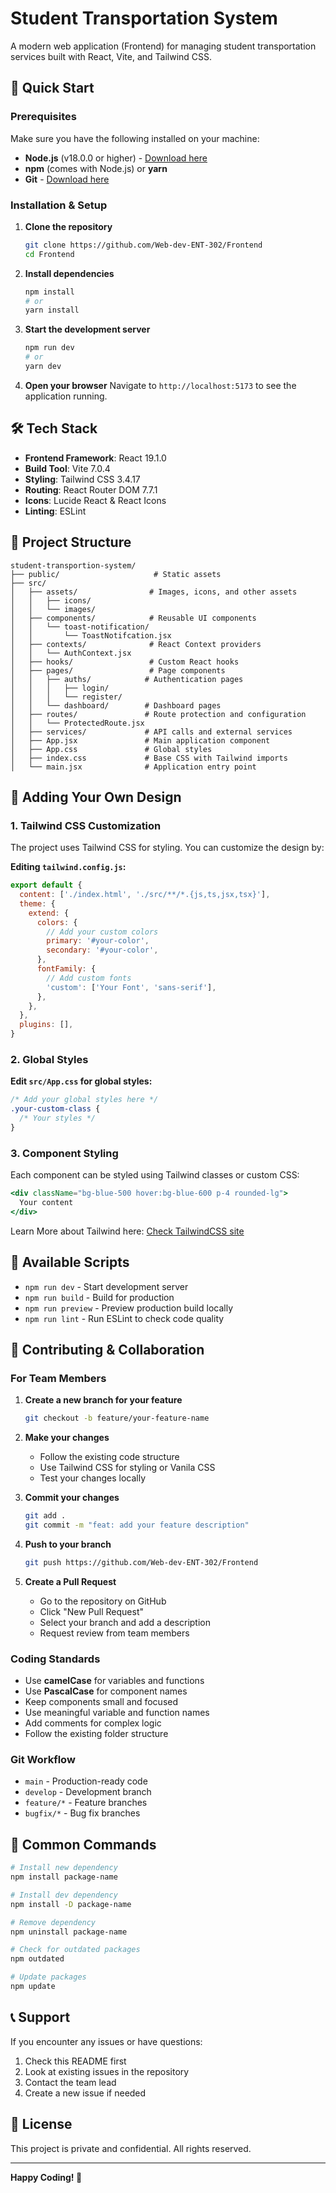 # Student Transportation System

A modern web application (Frontend)  for managing student transportation services built with React, Vite, and Tailwind CSS.

## 🚀 Quick Start

### Prerequisites

Make sure you have the following installed on your machine:
- **Node.js** (v18.0.0 or higher) - [Download here](https://nodejs.org/)
- **npm** (comes with Node.js) or **yarn**
- **Git** - [Download here](https://git-scm.com/)

### Installation & Setup

1. **Clone the repository**
   ```bash
   git clone https://github.com/Web-dev-ENT-302/Frontend
   cd Frontend
   ```

2. **Install dependencies**
   ```bash
   npm install
   # or
   yarn install
   ```

3. **Start the development server**
   ```bash
   npm run dev
   # or
   yarn dev
   ```

4. **Open your browser**
   Navigate to `http://localhost:5173` to see the application running.

## 🛠️ Tech Stack

- **Frontend Framework**: React 19.1.0
- **Build Tool**: Vite 7.0.4
- **Styling**: Tailwind CSS 3.4.17
- **Routing**: React Router DOM 7.7.1
- **Icons**: Lucide React & React Icons
- **Linting**: ESLint

## 📁 Project Structure

```
student-transportion-system/
├── public/                     # Static assets
├── src/
│   ├── assets/                # Images, icons, and other assets
│   │   ├── icons/
│   │   └── images/
│   ├── components/            # Reusable UI components
│   │   └── toast-notification/
│   │       └── ToastNotifcation.jsx
│   ├── contexts/              # React Context providers
│   │   └── AuthContext.jsx
│   ├── hooks/                 # Custom React hooks
│   ├── pages/                 # Page components
│   │   ├── auths/            # Authentication pages
│   │   │   ├── login/
│   │   │   └── register/
│   │   └── dashboard/        # Dashboard pages
│   ├── routes/               # Route protection and configuration
│   │   └── ProtectedRoute.jsx
│   ├── services/             # API calls and external services
│   ├── App.jsx               # Main application component
│   ├── App.css               # Global styles
│   ├── index.css             # Base CSS with Tailwind imports
│   └── main.jsx              # Application entry point
```

## 🎨 Adding Your Own Design

### 1. Tailwind CSS Customization

The project uses Tailwind CSS for styling. You can customize the design by:

**Editing `tailwind.config.js`:**
```javascript
export default {
  content: ['./index.html', './src/**/*.{js,ts,jsx,tsx}'],
  theme: {
    extend: {
      colors: {
        // Add your custom colors
        primary: '#your-color',
        secondary: '#your-color',
      },
      fontFamily: {
        // Add custom fonts
        'custom': ['Your Font', 'sans-serif'],
      },
    },
  },
  plugins: [],
}
```

### 2. Global Styles

**Edit `src/App.css` for global styles:**
```css
/* Add your global styles here */
.your-custom-class {
  /* Your styles */
}

```

### 3. Component Styling

Each component can be styled using Tailwind classes or custom CSS:
```jsx
<div className="bg-blue-500 hover:bg-blue-600 p-4 rounded-lg">
  Your content
</div>
```
Learn More about Tailwind here: [Check TailwindCSS site](https://tailwindcss.com/docs/installation/using-vite)

## 🔧 Available Scripts

- `npm run dev` - Start development server
- `npm run build` - Build for production
- `npm run preview` - Preview production build locally
- `npm run lint` - Run ESLint to check code quality



## 🤝 Contributing & Collaboration

### For Team Members

1. **Create a new branch for your feature**
   ```bash
   git checkout -b feature/your-feature-name
   ```

2. **Make your changes**
   - Follow the existing code structure
   - Use Tailwind CSS for styling or Vanila CSS
   - Test your changes locally

3. **Commit your changes**
   ```bash
   git add .
   git commit -m "feat: add your feature description"
   ```

4. **Push to your branch**
   ```bash
   git push https://github.com/Web-dev-ENT-302/Frontend
   ```

5. **Create a Pull Request**
   - Go to the repository on GitHub
   - Click "New Pull Request"
   - Select your branch and add a description
   - Request review from team members

### Coding Standards

- Use **camelCase** for variables and functions
- Use **PascalCase** for component names
- Keep components small and focused
- Use meaningful variable and function names
- Add comments for complex logic
- Follow the existing folder structure

### Git Workflow

- `main` - Production-ready code
- `develop` - Development branch
- `feature/*` - Feature branches
- `bugfix/*` - Bug fix branches

## 📝 Common Commands

```bash
# Install new dependency
npm install package-name

# Install dev dependency
npm install -D package-name

# Remove dependency
npm uninstall package-name

# Check for outdated packages
npm outdated

# Update packages
npm update
```

## 📞 Support

If you encounter any issues or have questions:
1. Check this README first
2. Look at existing issues in the repository
3. Contact the team lead
4. Create a new issue if needed

## 📄 License

This project is private and confidential. All rights reserved.

---

**Happy Coding! 🎉**
